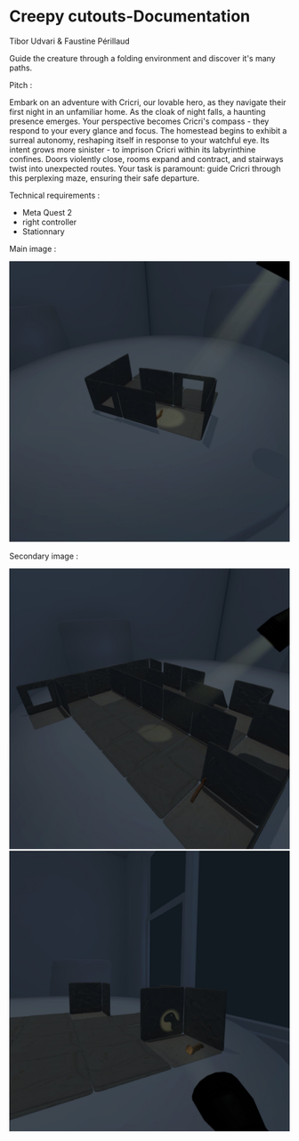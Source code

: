 # Creepy cutouts-Documentation

Tibor Udvari & Faustine Périllaud

Guide the creature through a folding  environment and discover it's many paths.

 Pitch : 
 
 Embark on an adventure with Cricri, our lovable hero, as they navigate their first night in an unfamiliar home. As the cloak of night falls, a haunting presence emerges. Your perspective becomes Cricri's compass - they respond to your every glance and focus. The homestead begins to exhibit a surreal autonomy, reshaping itself in response to your watchful eye. Its intent grows more sinister - to imprison Cricri within its labyrinthine confines. Doors violently close, rooms expand and contract, and stairways twist into unexpected routes. Your task is paramount: guide Cricri through this perplexing maze, ensuring their safe departure.

Technical requirements : 
 - Meta Quest 2
 - right controller
 - Stationnary 

Main image : 

![mainimage](./img/mainbitch.png)

Secondary image : 

![secondaryimage](./img/sidechick1.png)
![secondaryimage](./img/sidechick2.png)